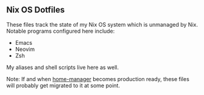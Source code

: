 ## Nix OS Dotfiles
These files track the state of my Nix OS system which is unmanaged by Nix. Notable programs configured here include:

- Emacs
- Neovim
- Zsh

My aliases and shell scripts live here as well.

Note: If and when [home-manager](https://github.com/rycee/home-manager) becomes production ready, these files will probably get migrated to it at some point.
